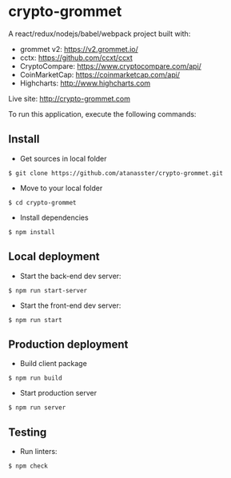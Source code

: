 # crypto-grommet

A react/redux/nodejs/babel/webpack project built with: 

* grommet v2: https://v2.grommet.io/ 
* cctx: https://github.com/ccxt/ccxt
* CryptoCompare: https://www.cryptocompare.com/api/
* CoinMarketCap: https://coinmarketcap.com/api/
* Highcharts: http://www.highcharts.com

Live site: http://crypto-grommet.com

To run this application, execute the following commands:

## Install
  
  * Get sources in local folder
  ```
  $ git clone https://github.com/atanasster/crypto-grommet.git
  ```

  * Move to your local folder
  ```
  $ cd crypto-grommet
  ```

  * Install dependencies
  ```
  $ npm install
  ```
## Local deployment

  * Start the back-end dev server:

  ```
  $ npm run start-server
  ```

  * Start the front-end dev server:

  ```
  $ npm run start
  ```

## Production deployment

  * Build client package

  ```
  $ npm run build
  ```

  * Start production server

  ```
  $ npm run server
  ```

## Testing
 
 * Run linters:

  ```
  $ npm check
  ```
